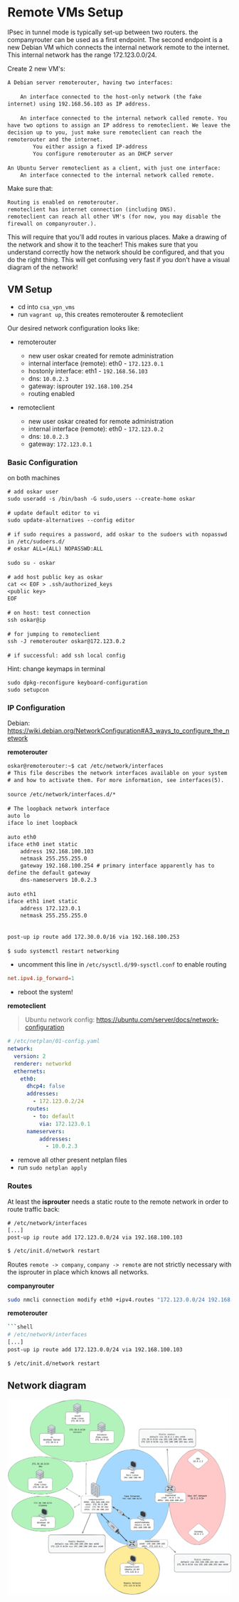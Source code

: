 # Remote VMs Setup

IPsec in tunnel mode is typically set-up between two routers. the companyrouter can be used as a first endpoint. The second endpoint is a new Debian VM which connects the internal network remote to the internet. This internal network has the range 172.123.0.0/24.

Create 2 new VM's:

    A Debian server remoterouter, having two interfaces:

        An interface connected to the host-only network (the fake internet) using 192.168.56.103 as IP address.

        An interface connected to the internal network called remote. You have two options to assign an IP address to remoteclient. We leave the decision up to you, just make sure remoteclient can reach the remoterouter and the internet.
            You either assign a fixed IP-address
            You configure remoterouter as an DHCP server

    An Ubuntu Server remoteclient as a client, with just one interface:
        An interface connected to the internal network called remote.

Make sure that:

    Routing is enabled on remoterouter.
    remoteclient has internet connection (including DNS).
    remoteclient can reach all other VM's (for now, you may disable the firewall on companyrouter.).

This will require that you'll add routes in various places. Make a drawing of the network and show it to the teacher! This makes sure that you understand correctly how the network should be configured, and that you do the right thing. This will get confusing very fast if you don't have a visual diagram of the network!

## VM Setup

- cd into `csa_vpn_vms`
- run `vagrant up`, this creates remoterouter & remoteclient

Our desired network configuration looks like:

- remoterouter
  - new user oskar created for remote administration
  - internal interface (remote): eth0 - `172.123.0.1`
  - hostonly interface: eth1 - `192.168.56.103`
  - dns: `10.0.2.3`
  - gateway: isprouter `192.168.100.254`
  - routing enabled

- remoteclient
  - new user oskar created for remote administration
  - internal interface (remote): eth0 - `172.123.0.2`
  - dns: `10.0.2.3`
  - gateway: `172.123.0.1`

### Basic Configuration

on both machines

```shell
# add oskar user
sudo useradd -s /bin/bash -G sudo,users --create-home oskar

# update default editor to vi
sudo update-alternatives --config editor

# if sudo requires a password, add oskar to the sudoers with nopasswd in /etc/sudoers.d/
# oskar ALL=(ALL) NOPASSWD:ALL

sudo su - oskar

# add host public key as oskar
cat << EOF > .ssh/authorized_keys
<public key>
EOF

# on host: test connection
ssh oskar@ip

# for jumping to remoteclient
ssh -J remoterouter oskar@172.123.0.2

# if successful: add ssh local config
```

Hint: change keymaps in terminal
```
sudo dpkg-reconfigure keyboard-configuration
sudo setupcon
```

### IP Configuration

Debian: https://wiki.debian.org/NetworkConfiguration#A3_ways_to_configure_the_network

**remoterouter**

```shell
oskar@remoterouter:~$ cat /etc/network/interfaces
# This file describes the network interfaces available on your system
# and how to activate them. For more information, see interfaces(5).

source /etc/network/interfaces.d/*

# The loopback network interface
auto lo
iface lo inet loopback

auto eth0 
iface eth0 inet static
    address 192.168.100.103
    netmask 255.255.255.0
    gateway 192.168.100.254 # primary interface apparently has to define the default gateway
    dns-nameservers 10.0.2.3

auto eth1
iface eth1 inet static
    address 172.123.0.1
    netmask 255.255.255.0


post-up ip route add 172.30.0.0/16 via 192.168.100.253

$ sudo systemctl restart networking
```


- uncomment this line in `/etc/sysctl.d/99-sysctl.conf` to enable routing
```conf
net.ipv4.ip_forward=1
```
- reboot the system!

**remoteclient**


> Ubuntu network config: https://ubuntu.com/server/docs/network-configuration

```yml
# /etc/netplan/01-config.yaml
network:
  version: 2
  renderer: networkd
  ethernets:
    eth0:
      dhcp4: false
      addresses:
        - 172.123.0.2/24
      routes:
        - to: default
          via: 172.123.0.1
      nameservers:
          addresses:
            - 10.0.2.3
```
- remove all other present netplan files
- run `sudo netplan apply`

### Routes

At least the **isprouter** needs a static route to the remote network in order to route traffic back:

```shell
# /etc/network/interfaces
[...]
post-up ip route add 172.123.0.0/24 via 192.168.100.103
```
```sh
$ /etc/init.d/network restart
```

Routes `remote -> company`, `company -> remote` are not strictly necessary with the isprouter in place which knows all networks.

**companyrouter**
```sh
sudo nmcli connection modify eth0 +ipv4.routes "172.123.0.0/24 192.168.100.103"
```

**remoterouter**
```sh
```shell
# /etc/network/interfaces
[...]
post-up ip route add 172.123.0.0/24 via 192.168.100.103
```
```sh
$ /etc/init.d/network restart
```

## Network diagram

![Diagram including remote network](../img/csa_diagram_v3.2.png)
